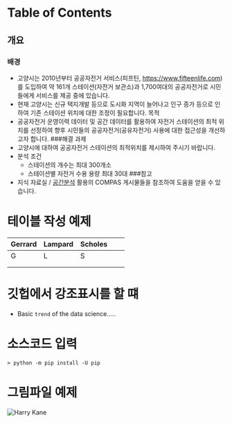# Table of Contents
## 개요
### 배경
- 고양시는 2010년부터 공공자전거 서비스(피프틴, https://www.fifteenlife.com)를 도입하여
약 161개 스테이션(자전거 보관소)과 1,700여대의 공공자전거로 시민들에게 서비스를 제공 중에 있습니다.
- 현재 고양시는 신규 택지개발 등으로 도시화 지역이 늘어나고
인구 증가 등으로 인하여 기존 스테이션 위치에 대한 조정이 필요합니다.
 목적
- 공공자전거 운영이력 데이터 및 공간 데이터를 활용하여 자전거 스테이션의 최적 위치를 선정하여
향후 시민들의 공공자전거(공유자전거) 사용에 대한 접근성을 개선하고자 합니다.
###해결 과제
- 고양시에 대하여 공공자전거 스테이션의 최적위치를 제시하여 주시기 바랍니다.
- 분석 조건
    + 스테이션의 개수는 최대 300개소
    + 스테이션별 자전거 수용 용량 최대 30대
###참고
- 지식 자료실 / [공간분석](https://compas.lh.or.kr/gis) 활용의 COMPAS 게시물들을 참조하여 도움을 얻을 수 있습니다.



# 테이블 작성 예제
| Gerrard | Lampard | Scholes |   |   |
|---------|---------|---------|---|---|
| G       | L       | S       |   |   |
|         |         |         |   |   |
|         |         |         |   |   |

# 깃헙에서 강조표시를 할 떄
- Basic `trend` of the data science.....


# 소스코드 입력
```shell script
> python -m pip install -U pip
```
# 그림파일 예제
![Harry Kane](E:\data_starfish\Machine_Learning\temp_def_class\img\wdww)
